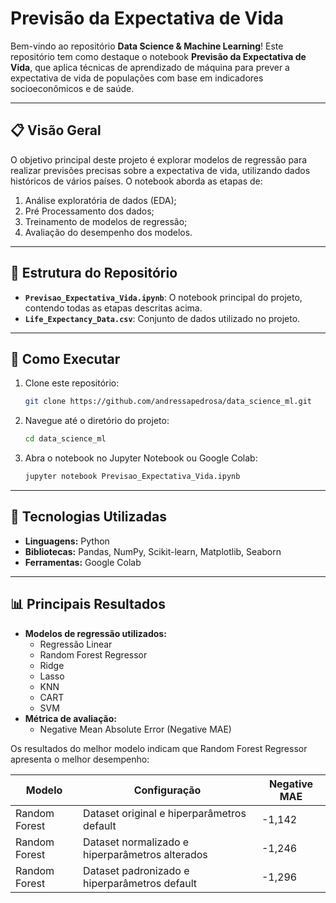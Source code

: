 # Previsão da Expectativa de Vida

Bem-vindo ao repositório **Data Science & Machine Learning**! Este repositório tem como destaque o notebook **Previsão da Expectativa de Vida**, que aplica técnicas de aprendizado de máquina para prever a expectativa de vida de populações com base em indicadores socioeconômicos e de saúde.

---

## 📋 Visão Geral
O objetivo principal deste projeto é explorar modelos de regressão para realizar previsões precisas sobre a expectativa de vida, utilizando dados históricos de vários países. O notebook aborda as etapas de:

1. Análise exploratória de dados (EDA);
2. Pré Processamento dos dados;
3. Treinamento de modelos de regressão;
4. Avaliação do desempenho dos modelos.

---

## 📂 Estrutura do Repositório
- **`Previsao_Expectativa_Vida.ipynb`**: O notebook principal do projeto, contendo todas as etapas descritas acima.
- **`Life_Expectancy_Data.csv`**: Conjunto de dados utilizado no projeto.

---

## 🚀 Como Executar

1. Clone este repositório:
   ```bash
   git clone https://github.com/andressapedrosa/data_science_ml.git
   ```
2. Navegue até o diretório do projeto:
   ```bash
   cd data_science_ml
   ```
3. Abra o notebook no Jupyter Notebook ou Google Colab:
   ```bash
   jupyter notebook Previsao_Expectativa_Vida.ipynb
   ```

---

## 🔧 Tecnologias Utilizadas
- **Linguagens:** Python
- **Bibliotecas:** Pandas, NumPy, Scikit-learn, Matplotlib, Seaborn
- **Ferramentas:** Google Colab

---

## 📊 Principais Resultados
- **Modelos de regressão utilizados:**
  - Regressão Linear
  - Random Forest Regressor
  - Ridge
  - Lasso
  - KNN
  - CART
  - SVM
- **Métrica de avaliação:**
  - Negative Mean Absolute Error (Negative MAE)

Os resultados do melhor modelo indicam que Random Forest Regressor apresenta o melhor desempenho:

| Modelo | Configuração | Negative MAE |
|--------|--------------|--------------|
| Random Forest | Dataset original e hiperparâmetros default | -1,142 |
| Random Forest | Dataset normalizado e hiperparâmetros alterados | -1,246 |
| Random Forest | Dataset padronizado e hiperparâmetros default | -1,296 |
